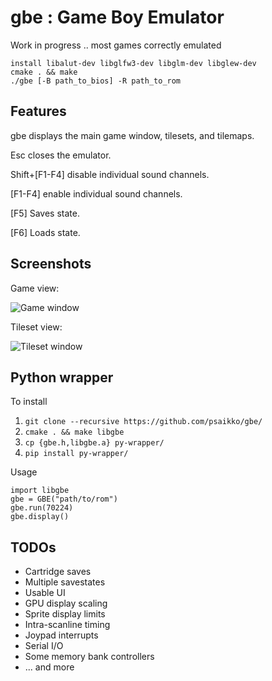 # gbe : Game Boy Emulator

Work in progress .. most games correctly emulated
````
install libalut-dev libglfw3-dev libglm-dev libglew-dev
cmake . && make
./gbe [-B path_to_bios] -R path_to_rom
````

Features
---
gbe displays the main game window, tilesets, and tilemaps.

Esc closes the emulator.

Shift+[F1-F4] disable individual sound channels.

[F1-F4] enable individual sound channels.

[F5] Saves state.

[F6] Loads state.

Screenshots
---
Game view:

![Game window](https://raw.githubusercontent.com/psaikko/gbe/master/img/Game_screenshot.png)

Tileset view:

![Tileset window](https://raw.githubusercontent.com/psaikko/gbe/master/img/Tileset_screenshot.png)

Python wrapper
---
To install
1. `git clone --recursive https://github.com/psaikko/gbe/` 
2. `cmake . && make libgbe`
3. `cp {gbe.h,libgbe.a} py-wrapper/`
4. `pip install py-wrapper/`

Usage

```
import libgbe
gbe = GBE("path/to/rom")
gbe.run(70224)
gbe.display()
```

TODOs
---
- Cartridge saves
- Multiple savestates
- Usable UI
- GPU display scaling
- Sprite display limits
- Intra-scanline timing
- Joypad interrupts
- Serial I/O
- Some memory bank controllers
- ... and more
